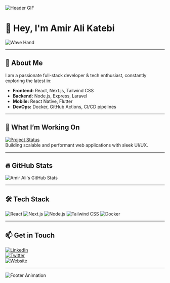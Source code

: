 <!-- Animated Header GIF -->
![Header GIF](https://media.giphy.com/media/3o7aD2saalBwwftBIY/giphy.gif)

# 👋 Hey, I'm Amir Ali Katebi

![Wave Hand](https://media.giphy.com/media/hvRJCLFzcasrR4ia7z/giphy.gif)

---

## 🚀 About Me

I am a passionate full-stack developer & tech enthusiast, constantly exploring the latest in:

- **Frontend:** React, Next.js, Tailwind CSS
- **Backend:** Node.js, Express, Laravel
- **Mobile:** React Native, Flutter
- **DevOps:** Docker, GitHub Actions, CI/CD pipelines

---

## 🎯 What I’m Working On

[![Project Status](https://img.shields.io/badge/status-active-brightgreen?style=for-the-badge)](https://github.com/yourusername/current-project)  
Building scalable and performant web applications with sleek UI/UX.

---

## 🔥 GitHub Stats

![Amir Ali's GitHub Stats](https://github-readme-stats.vercel.app/api?username=yourusername&show_icons=true&theme=radical&count_private=true)

---

## 🛠️ Tech Stack

![React](https://img.shields.io/badge/-React-61DAFB?style=for-the-badge&logo=react&logoColor=black) 
![Next.js](https://img.shields.io/badge/-Next.js-000000?style=for-the-badge&logo=nextdotjs&logoColor=white)
![Node.js](https://img.shields.io/badge/-Node.js-339933?style=for-the-badge&logo=node.js&logoColor=white) 
![Tailwind CSS](https://img.shields.io/badge/-Tailwind_CSS-06B6D4?style=for-the-badge&logo=tailwind-css&logoColor=white)
![Docker](https://img.shields.io/badge/-Docker-2496ED?style=for-the-badge&logo=docker&logoColor=white)

---

## 📫 Get in Touch

[![LinkedIn](https://img.shields.io/badge/LinkedIn-Connect-blue?style=for-the-badge&logo=linkedin&logoColor=white)](https://linkedin.com/in/yourprofile)  
[![Twitter](https://img.shields.io/badge/Twitter-Follow-1DA1F2?style=for-the-badge&logo=twitter&logoColor=white)](https://twitter.com/yourhandle)  
[![Website](https://img.shields.io/badge/Website-Visit-green?style=for-the-badge&logo=google-chrome&logoColor=white)](https://amiralikatebi.ir)

---

![Footer Animation](https://media.giphy.com/media/xT0xeJpnrWC4XWblEk/giphy.gif)
